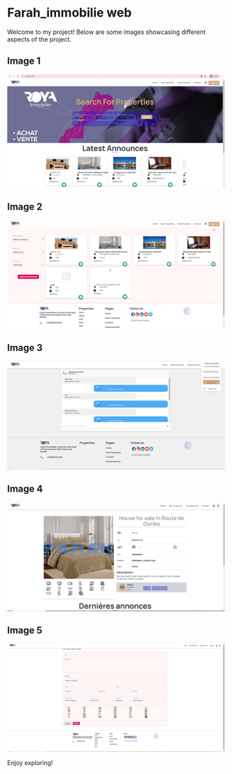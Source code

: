 # Farah_immobilie web

Welcome to my project! Below are some images showcasing different aspects of the project.

## Image 1
![farah_wep](image1.PNG)

## Image 2
![farah_wep](image2.PNG)

## Image 3
![farah_wep](image3.PNG)

## Image 4
![farah_wep](image4.PNG)

## Image 5
![farah_wep](image5.PNG)

Enjoy exploring!
